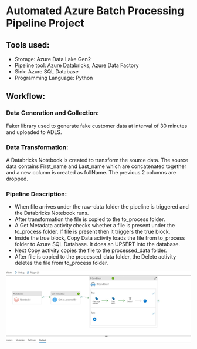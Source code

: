 # Automated Azure Batch Processing Pipeline Project

## Tools used:

- Storage: Azure Data Lake Gen2
- Pipeline tool: Azure Databricks, Azure Data Factory
- Sink: Azure SQL Database
- Programming Language: Python

## Workflow:

### Data Generation and Collection:

Faker library used to generate fake customer data at interval of 30 minutes and uploaded to ADLS. 

### Data Transformation:

A Databricks Notebook is created to transform the source data. The source data contains First_name and Last_name which are concatenated together and a new column is created as fullName. The previous 2 columns are dropped. 


### Pipeline Description:

- When file arrives under the raw-data folder the pipeline is triggered and the Databricks Notebook runs.
- After transformation the file is copied to the to_process folder.
- A Get Metadata activity checks whether a file is present under the to_process folder. If file is present then it triggers the true block.
- Inside the true block, Copy Data activity loads the file from to_process folder to Azure SQL Database. It does an UPSERT into the database.
- Next Copy activity copies the file to the processed_data folder.
- After file is copied to the processed_data folder, the Delete activity deletes the file from to_process folder.



![Realtime Snowflake Project Architecture](https://github.com/aritrasarkar99/azure-pipeline-project/blob/main/images/pipeline.jpg)













